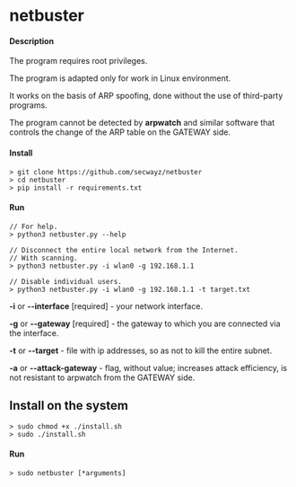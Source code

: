 # netbuster
#### Description
The program requires root privileges.

The program is adapted only for work in Linux environment.

It works on the basis of ARP spoofing, done without the use of third-party programs.

The program cannot be detected by **arpwatch** and similar software that controls the change of the ARP table on the GATEWAY side.

#### Install
```
> git clone https://github.com/secwayz/netbuster
> cd netbuster
> pip install -r requirements.txt
```

#### Run
```
// For help.
> python3 netbuster.py --help

// Disconnect the entire local network from the Internet.
// With scanning.
> python3 netbuster.py -i wlan0 -g 192.168.1.1

// Disable individual users.
> python3 netbuster.py -i wlan0 -g 192.168.1.1 -t target.txt
```

**-i** or **--interface** [required] - your network interface.

**-g** or **--gateway** [required] - the gateway to which you are connected via the interface.

**-t** or **--target** - file with ip addresses, so as not to kill the entire subnet.

**-a** or **--attack-gateway** - flag, without value; increases attack efficiency, is not resistant to arpwatch from the GATEWAY side.




## Install on the system
```
> sudo chmod +x ./install.sh
> sudo ./install.sh
```

#### Run
```
> sudo netbuster [*arguments]
```

